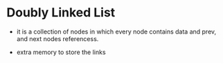 # Doubly Linked List

- it is a collection of nodes in which every node contains data and prev, and next nodes referencess.

- extra memory to store the links
